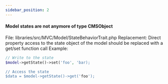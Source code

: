```yaml
---
sidebar_position: 2
---
```


#### Model states are not anymore of type CMSObject

File: libraries/src/MVC/Model/StateBehaviorTrait.php
Replacement: Direct property access to the state object of the model should be replaced with a get/set function call
Example:
```php
// Write to the state
$model->getState()->set('foo', 'bar);

// Access the state
$data = $model->getState()->get('foo');
```
